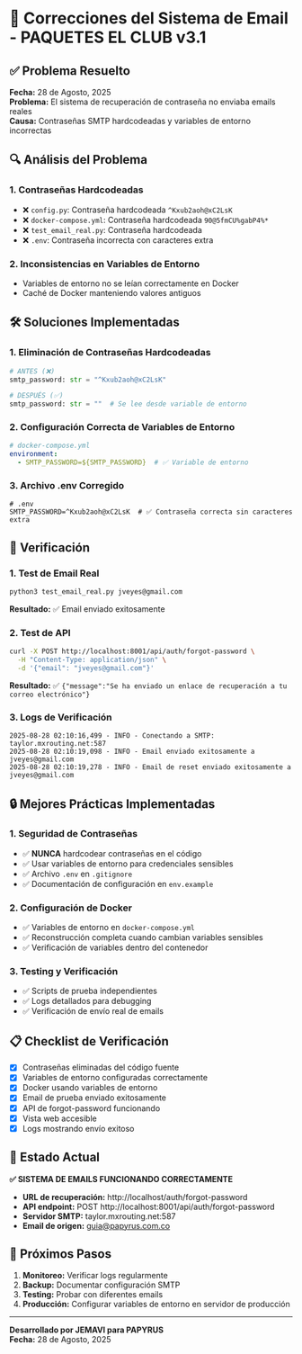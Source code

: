 # 🔧 Correcciones del Sistema de Email - PAQUETES EL CLUB v3.1

## ✅ Problema Resuelto

**Fecha:** 28 de Agosto, 2025  
**Problema:** El sistema de recuperación de contraseña no enviaba emails reales  
**Causa:** Contraseñas SMTP hardcodeadas y variables de entorno incorrectas  

## 🔍 Análisis del Problema

### 1. Contraseñas Hardcodeadas
- ❌ `config.py`: Contraseña hardcodeada `^Kxub2aoh@xC2LsK`
- ❌ `docker-compose.yml`: Contraseña hardcodeada `90@5fmCU%gabP4%*`
- ❌ `test_email_real.py`: Contraseña hardcodeada
- ❌ `.env`: Contraseña incorrecta con caracteres extra

### 2. Inconsistencias en Variables de Entorno
- Variables de entorno no se leían correctamente en Docker
- Caché de Docker manteniendo valores antiguos

## 🛠️ Soluciones Implementadas

### 1. Eliminación de Contraseñas Hardcodeadas
```python
# ANTES (❌)
smtp_password: str = "^Kxub2aoh@xC2LsK"

# DESPUÉS (✅)
smtp_password: str = ""  # Se lee desde variable de entorno
```

### 2. Configuración Correcta de Variables de Entorno
```yaml
# docker-compose.yml
environment:
  - SMTP_PASSWORD=${SMTP_PASSWORD}  # ✅ Variable de entorno
```

### 3. Archivo .env Corregido
```env
# .env
SMTP_PASSWORD=^Kxub2aoh@xC2LsK  # ✅ Contraseña correcta sin caracteres extra
```

## 🧪 Verificación

### 1. Test de Email Real
```bash
python3 test_email_real.py jveyes@gmail.com
```
**Resultado:** ✅ Email enviado exitosamente

### 2. Test de API
```bash
curl -X POST http://localhost:8001/api/auth/forgot-password \
  -H "Content-Type: application/json" \
  -d '{"email": "jveyes@gmail.com"}'
```
**Resultado:** ✅ `{"message":"Se ha enviado un enlace de recuperación a tu correo electrónico"}`

### 3. Logs de Verificación
```
2025-08-28 02:10:16,499 - INFO - Conectando a SMTP: taylor.mxrouting.net:587
2025-08-28 02:10:19,098 - INFO - Email enviado exitosamente a jveyes@gmail.com
2025-08-28 02:10:19,278 - INFO - Email de reset enviado exitosamente a jveyes@gmail.com
```

## 🔒 Mejores Prácticas Implementadas

### 1. Seguridad de Contraseñas
- ✅ **NUNCA** hardcodear contraseñas en el código
- ✅ Usar variables de entorno para credenciales sensibles
- ✅ Archivo `.env` en `.gitignore`
- ✅ Documentación de configuración en `env.example`

### 2. Configuración de Docker
- ✅ Variables de entorno en `docker-compose.yml`
- ✅ Reconstrucción completa cuando cambian variables sensibles
- ✅ Verificación de variables dentro del contenedor

### 3. Testing y Verificación
- ✅ Scripts de prueba independientes
- ✅ Logs detallados para debugging
- ✅ Verificación de envío real de emails

## 📋 Checklist de Verificación

- [x] Contraseñas eliminadas del código fuente
- [x] Variables de entorno configuradas correctamente
- [x] Docker usando variables de entorno
- [x] Email de prueba enviado exitosamente
- [x] API de forgot-password funcionando
- [x] Vista web accesible
- [x] Logs mostrando envío exitoso

## 🚀 Estado Actual

**✅ SISTEMA DE EMAILS FUNCIONANDO CORRECTAMENTE**

- **URL de recuperación:** http://localhost/auth/forgot-password
- **API endpoint:** POST http://localhost:8001/api/auth/forgot-password
- **Servidor SMTP:** taylor.mxrouting.net:587
- **Email de origen:** guia@papyrus.com.co

## 📝 Próximos Pasos

1. **Monitoreo:** Verificar logs regularmente
2. **Backup:** Documentar configuración SMTP
3. **Testing:** Probar con diferentes emails
4. **Producción:** Configurar variables de entorno en servidor de producción

---
**Desarrollado por JEMAVI para PAPYRUS**  
**Fecha:** 28 de Agosto, 2025
